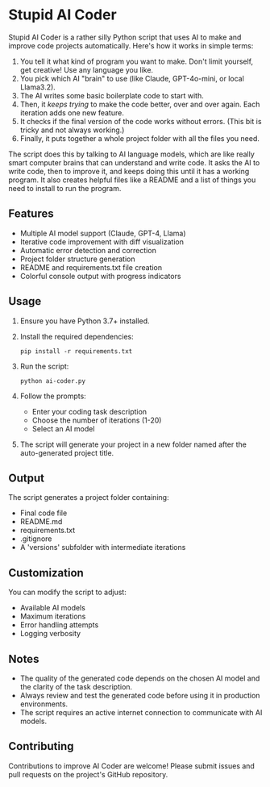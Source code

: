 # Stupid AI Coder

Stupid AI Coder is a rather silly Python script that uses AI to make and improve code projects automatically. Here's how it works in simple terms:

1. You tell it what kind of program you want to make. Don't limit yourself, get creative! Use any language you like.
2. You pick which AI "brain" to use (like Claude, GPT-4o-mini, or local Llama3.2).
3. The AI writes some basic boilerplate code to start with.
4. Then, it _keeps trying_ to make the code better, over and over again. Each iteration adds one new feature.
5. It checks if the final version of the code works without errors. (This bit is tricky and not always working.)
6. Finally, it puts together a whole project folder with all the files you need.

The script does this by talking to AI language models, which are like really smart computer brains that can understand and write code. It asks the AI to write code, then to improve it, and keeps doing this until it has a working program. It also creates helpful files like a README and a list of things you need to install to run the program.

## Features

- Multiple AI model support (Claude, GPT-4, Llama)
- Iterative code improvement with diff visualization
- Automatic error detection and correction
- Project folder structure generation
- README and requirements.txt file creation
- Colorful console output with progress indicators

## Usage

1. Ensure you have Python 3.7+ installed.

2. Install the required dependencies:
   ```
   pip install -r requirements.txt
   ```

3. Run the script:
   ```
   python ai-coder.py
   ```

4. Follow the prompts:
   - Enter your coding task description
   - Choose the number of iterations (1-20)
   - Select an AI model

5. The script will generate your project in a new folder named after the auto-generated project title.

## Output

The script generates a project folder containing:

- Final code file
- README.md
- requirements.txt
- .gitignore
- A 'versions' subfolder with intermediate iterations

## Customization

You can modify the script to adjust:

- Available AI models
- Maximum iterations
- Error handling attempts
- Logging verbosity

## Notes

- The quality of the generated code depends on the chosen AI model and the clarity of the task description.
- Always review and test the generated code before using it in production environments.
- The script requires an active internet connection to communicate with AI models.

## Contributing

Contributions to improve AI Coder are welcome! Please submit issues and pull requests on the project's GitHub repository.